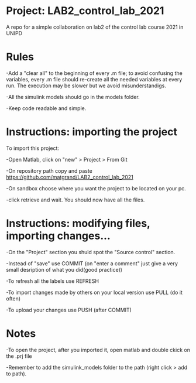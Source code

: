 # Project: LAB2_control_lab_2021

A repo for a simple collaboration on lab2 of the control lab course 2021 in UNIPD

# Rules
-Add a "clear all" to the beginning of every .m file; to avoid confusing the variables, every .m file should re-create all the needed variables at every run. The execution may be slower but we avoid misunderstandigs. 

-All the simulink models should go in the models folder.

-Keep code readable and simple.

# Instructions: importing the project
To import this project:

-Open Matlab, click on "new" > Project > From Git

-On repository path copy and paste https://github.com/matgrand/LAB2_control_lab_2021

-On sandbox choose where you want the project to be located on your pc.

-click retrieve and wait. You should now have all the files.


# Instructions: modifying files, importing changes...

-On the "Project" section you shuld spot the "Source control" section.

-Instead of "save" use COMMIT (on "enter a comment" just give a very small desription of what you did(good practice))

-To refresh all the labels use REFRESH

-To import changes made by others on your local version use PULL (do it often)

-To upload your changes use PUSH (after COMMIT)


# Notes
-To open the project, after you imported it, open matlab and double ckick on the .prj file

-Remember to add the simulink_models folder to the path (right click > add to path).


